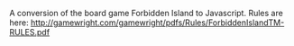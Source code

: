 A conversion of the board game Forbidden Island to Javascript. Rules are here: http://gamewright.com/gamewright/pdfs/Rules/ForbiddenIslandTM-RULES.pdf
